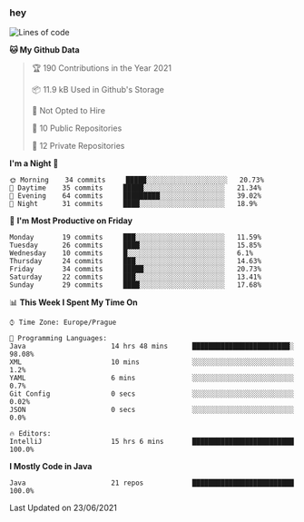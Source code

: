 ### hey

<!--START_SECTION:waka-->
![Lines of code](https://img.shields.io/badge/From%20Hello%20World%20I%27ve%20Written-47076%20lines%20of%20code-blue)

**🐱 My Github Data** 

> 🏆 190 Contributions in the Year 2021
 > 
> 📦 11.9 kB Used in Github's Storage 
 > 
> 🚫 Not Opted to Hire
 > 
> 📜 10 Public Repositories 
 > 
> 🔑 12 Private Repositories  
 > 
**I'm a Night 🦉** 

```text
🌞 Morning    34 commits     █████░░░░░░░░░░░░░░░░░░░░   20.73% 
🌆 Daytime    35 commits     █████░░░░░░░░░░░░░░░░░░░░   21.34% 
🌃 Evening    64 commits     █████████░░░░░░░░░░░░░░░░   39.02% 
🌙 Night      31 commits     ████░░░░░░░░░░░░░░░░░░░░░   18.9%

```
📅 **I'm Most Productive on Friday** 

```text
Monday       19 commits     ███░░░░░░░░░░░░░░░░░░░░░░   11.59% 
Tuesday      26 commits     ████░░░░░░░░░░░░░░░░░░░░░   15.85% 
Wednesday    10 commits     █░░░░░░░░░░░░░░░░░░░░░░░░   6.1% 
Thursday     24 commits     ███░░░░░░░░░░░░░░░░░░░░░░   14.63% 
Friday       34 commits     █████░░░░░░░░░░░░░░░░░░░░   20.73% 
Saturday     22 commits     ███░░░░░░░░░░░░░░░░░░░░░░   13.41% 
Sunday       29 commits     ████░░░░░░░░░░░░░░░░░░░░░   17.68%

```


📊 **This Week I Spent My Time On** 

```text
⌚︎ Time Zone: Europe/Prague

💬 Programming Languages: 
Java                     14 hrs 48 mins      ████████████████████████░   98.08% 
XML                      10 mins             ░░░░░░░░░░░░░░░░░░░░░░░░░   1.2% 
YAML                     6 mins              ░░░░░░░░░░░░░░░░░░░░░░░░░   0.7% 
Git Config               0 secs              ░░░░░░░░░░░░░░░░░░░░░░░░░   0.02% 
JSON                     0 secs              ░░░░░░░░░░░░░░░░░░░░░░░░░   0.0%

🔥 Editors: 
IntelliJ                 15 hrs 6 mins       █████████████████████████   100.0%

```

**I Mostly Code in Java** 

```text
Java                     21 repos            █████████████████████████   100.0%

```



 Last Updated on 23/06/2021
<!--END_SECTION:waka-->
